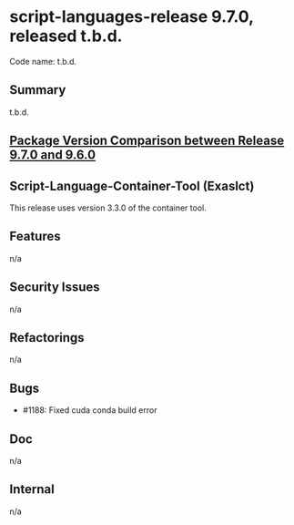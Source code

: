 # script-languages-release 9.7.0, released t.b.d.

Code name: t.b.d.

## Summary

t.b.d.

## [Package Version Comparison between Release 9.7.0 and 9.6.0](package_diffs/9.7.0/README.md)

## Script-Language-Container-Tool (Exaslct)

This release uses version 3.3.0 of the container tool.

## Features

n/a

## Security Issues

n/a

## Refactorings

n/a

## Bugs

 - #1188: Fixed cuda conda build error

## Doc

n/a

## Internal

n/a
